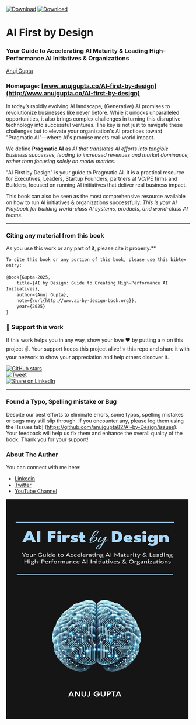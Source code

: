 
[![Download](https://img.shields.io/badge/download-bookmarked%20book-orange.svg)](https://github.com/janishar/mit-deep-learning-book-pdf/raw/master/complete-book-pdf/deeplearningbook.pdf)
[![Download](https://img.shields.io/badge/download-book-brightgreen.svg)](https://github.com/janishar/mit-deep-learning-book-pdf/blob/master/complete-book-pdf/Ian%20Goodfellow%2C%20Yoshua%20Bengio%2C%20Aaron%20Courville%20-%20Deep%20Learning%20(2017%2C%20MIT).pdf)

# **AI First by Design** 
### Your Guide to Accelerating AI Maturity & Leading High-Performance AI Initiatives & Organizations
[Anuj Gupta](https://www.linkedin.com/in/anujgupta-82/)

### Homepage: [www.anujgupta.co/AI-first-by-design](http://www.anujgupta.co/AI-first-by-design)

In today’s rapidly evolving AI landscape, (Generative) AI promises to revolutionize businesses like never before. While it unlocks unparalleled opportunities, it also brings complex challenges in turning this disruptive technology into successful ventures. The key is not just to navigate these challenges but to elevate your organization's AI practices toward "Pragmatic AI"—where AI's promise meets real-world impact.

We define **Pragmatic AI** as _AI that translates AI efforts into  tangible business successes,  leading to increased revenues and market dominance, rather than focusing solely on  model metrics_. 

"AI First by Design" is your guide to Pragmatic AI. It is a practical resource for Executives, Leaders, Startup Founders, partners at VC/PE firms and Builders, focused on running AI initiatives that deliver real business impact. 

<!-- ### Playbook for elevating AI maturity, building world-class AI systems & products, running AI initiatives & teams in a great way
### Your AI Playbook for building world-class AI systems, products, and world-class AI teams. -->
This book can also be seen as the most comprehensive resource available on how to run AI initiatives & organizations successfully. _This is your AI Playbook for building world-class AI systems, products, and world-class AI teams_.

<!-- and is available as a free html book for reading at http://www.ai-by-design-book.org/ -->
-----------------------------------------------------------------------------------

### Citing any material from this book
As you use this work or any part of it, please cite it properly.**

```
To cite this book or any portion of this book, please use this bibtex entry:

@book{Gupta-2025,
    title={AI by Design: Guide to Creating High-Performance AI Initiatives},
    author={Anuj Gupta},
    note={\url{http://www.ai-by-design-book.org}},
    year={2025}
}
```
<!--
**This repository contains**
1. The pdf version of the book which is available in html at [http://www.ai-by-design-book.org/](http://www.ai-by-design-book.org/)
2. The book is available in chapter-wise PDFs as well as a complete book in PDF.

[//]: # (**Some useful links for this learning:**)
1. [Exercises](http://www.deeplearningbook.org/exercises.html)
2. [Lecture Slides](http://www.deeplearningbook.org/lecture_slides.html)
3. [External links](http://www.deeplearningbook.org/external.html)
-->

### 🌟 Support this work 
If this work helps you in any way, show your love :heart: by putting a :star: on this project :v:. Your support keeps this project alive! ⭐ this repo and share it with your network to show your appreciation and help others discover it.

[![GitHub stars](https://img.shields.io/github/stars/anujgupta82/AI-by-Design?style=social)](https://github.com/anujgupta82/AI-by-Design/stargazers)  
[![Tweet](https://img.shields.io/twitter/url?style=social&url=https%3A%2F%2Fgithub.com%2Fanujgupta82%2FAI-by-Design)](https://twitter.com/intent/tweet?text=Check%20out%20this%20awesome%20AI%20resource%20by%20%40anujgupta82%20from%20%40GradientAdvisor%3A%20https%3A%2F%2Fgithub.com%2Fanujgupta82%2FAI-by-Design)  
[![Share on LinkedIn](https://img.shields.io/badge/Share%20on-LinkedIn-blue?logo=linkedin)](https://www.linkedin.com/sharing/share-offsite/?url=https%3A%2F%2Fgithub.com%2Fanujgupta82%2FAI-by-Design)  

-----------------------------------------------------------------------------------
### Found a Typo, Spelling mistake or Bug
Despite our best efforts to eliminate errors, some typos, spelling mistakes or bugs may still slip through. If you encounter any, please log them using the [Issues tab] (https://github.com/anujgupta82/AI-by-Design/issues). Your feedback will help us fix them and enhance the overall quality of the book. Thank you for your support!


### About The Author
You can connect with me here:
* [Linkedin](https://www.linkedin.com/in/anujgupta-82/)
* [Twitter](https://twitter.com/anujgupta82)
* [YouTube Channel](https://www.youtube.com/@gradient_advisors)

  
<img src="https://github.com/AI-First-by-Design/AI-First-by-Design-Book/blob/main/2.jpg" alt="Girl in a jacket" width="500" height="600">




